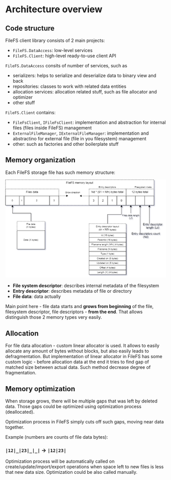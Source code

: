 # Architecture overview

## Code structure

FileFS client library consists of 2 main projects:
- `FileFS.DataAccess`: low-level services
- `FileFS.Client`: high-level ready-to-use client API

`FileFS.DataAccess` consits of number of services, such as
- serializers: helps to serialize and deserialize data to binary view and back
- repositories: classes to work with related data entities
- allocation services: allocation related stuff, such as file allocator and optimizer
- other stuff

`FileFS.Client` contains:
- `FileFsClient`, `IFileFsClient`: implementation and abstraction for internal files (files inside FileFS) management
- `ExternalFileManager`, `IExternalFileManager`: implementation and abstractino for external file (file in you filesystem) management
- other: such as factories and other boilerplate stuff

## Memory organization

Each FileFS storage file has such memory structure:

![Memory structure](img/Memory-structure.png)

- **File system descriptor**: describes internal metadata of the filesystem
- **Entry descriptor**: describes metadata of file or directory
- **File data**: data actually

Main point here - file data starts and **grows from beginning** of the file, filesystem descriptor, file descriptors - **from the end**. That allows distinguish those 2 memory types very easily.

## Allocation

For file data allocation - custom linear allocator is used. It allows to easily allocate any amount of bytes without blocks, but also easily leads to defragmentation.
But implementation of linear allocator in FileFS has some custom logic - before allocation data at the end it tries to find gap of matched size between actual data.
Such method decrease degree of fragmentation.

## Memory optimization

When storage grows, there will be multiple gaps that was left by deleted data. Those gaps could be optimized using optimization process (deallocated).

Optimization process in FileFS simply cuts off such gaps, moving near data together.

Example (numbers are counts of file data bytes):

### `|12|_|23|_|_|` -> `|12|23|`

Optimization process will be automatically called on create/update/import/export operations when space left to new files is less that new data size. Optimization could be also called manually.
